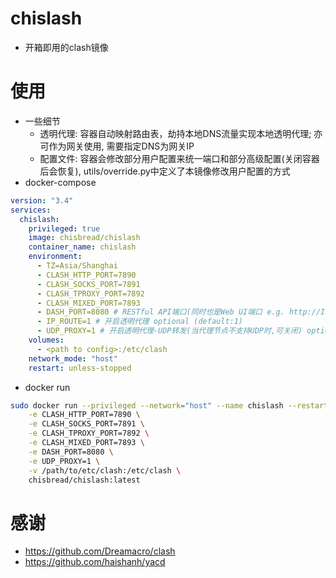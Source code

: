 # chislash
- 开箱即用的clash镜像

# 使用
- 一些细节
  - 透明代理: 容器自动映射路由表，劫持本地DNS流量实现本地透明代理; 亦可作为网关使用, 需要指定DNS为网关IP
  - 配置文件: 容器会修改部分用户配置来统一端口和部分高级配置(关闭容器后会恢复), utils/override.py中定义了本镜像修改用户配置的方式
- docker-compose
```yaml
version: "3.4"
services:
  chislash:
    privileged: true
    image: chisbread/chislash
    container_name: chislash
    environment:
      - TZ=Asia/Shanghai
      - CLASH_HTTP_PORT=7890
      - CLASH_SOCKS_PORT=7891
      - CLASH_TPROXY_PORT=7892
      - CLASH_MIXED_PORT=7893
      - DASH_PORT=8080 # RESTful API端口(同时也是Web UI端口 e.g. http://IP:8080/ui)
      - IP_ROUTE=1 # 开启透明代理 optional (default:1)
      - UDP_PROXY=1 # 开启透明代理-UDP转发(当代理节点不支持UDP时,可关闭) optional (default:1)
    volumes:
      - <path to config>:/etc/clash
    network_mode: "host"
    restart: unless-stopped
```
- docker run
```bash
sudo docker run --privileged --network="host" --name chislash --restart unless-stopped -d \
    -e CLASH_HTTP_PORT=7890 \
    -e CLASH_SOCKS_PORT=7891 \
    -e CLASH_TPROXY_PORT=7892 \
    -e CLASH_MIXED_PORT=7893 \
    -e DASH_PORT=8080 \
    -e UDP_PROXY=1 \
    -v /path/to/etc/clash:/etc/clash \
    chisbread/chislash:latest
```
# 感谢
- https://github.com/Dreamacro/clash
- https://github.com/haishanh/yacd
